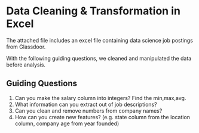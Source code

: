 # Data Cleaning & Transformation in Excel
The attached file includes an excel file containing data science job postings from Glassdoor.

With the following guiding questions, we cleaned and manipulated the data before analysis.

## Guiding Questions
1. Can you make the salary column into integers? Find the min,max,avg.
2. What information can you extract out of job descriptions?
3. Can you clean and remove numbers from company names?
4. How can you create new features? (e.g. state column from the location column, company age from year founded)
